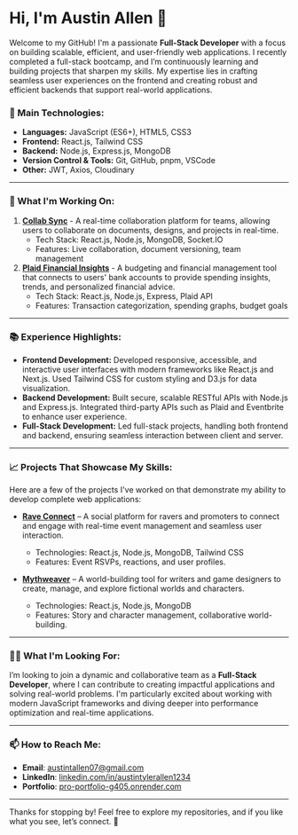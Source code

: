 # Hi, I'm Austin Allen 👋

Welcome to my GitHub! I'm a passionate **Full-Stack Developer** with a focus on building scalable, efficient, and user-friendly web applications. I recently completed a full-stack bootcamp, and I’m continuously learning and building projects that sharpen my skills. My expertise lies in crafting seamless user experiences on the frontend and creating robust and efficient backends that support real-world applications.

### 🌟 Main Technologies:
- **Languages:** JavaScript (ES6+), HTML5, CSS3
- **Frontend:** React.js, Tailwind CSS
- **Backend:** Node.js, Express.js, MongoDB
- **Version Control & Tools:** Git, GitHub, pnpm, VSCode
- **Other:** JWT, Axios, Cloudinary

---

### 🚀 What I'm Working On:
1. **[Collab Sync](https://github.com/austintylerallen/collab-sync)** - A real-time collaboration platform for teams, allowing users to collaborate on documents, designs, and projects in real-time.
   - Tech Stack: React.js, Node.js, MongoDB, Socket.IO
   - Features: Live collaboration, document versioning, team management
2. **[Plaid Financial Insights](https://github.com/austintylerallen/plaid-financial-insights)** - A budgeting and financial management tool that connects to users' bank accounts to provide spending insights, trends, and personalized financial advice.
   - Tech Stack: React.js, Node.js, Express, Plaid API
   - Features: Transaction categorization, spending graphs, budget goals

---

### 📚 Experience Highlights:
- **Frontend Development:** Developed responsive, accessible, and interactive user interfaces with modern frameworks like React.js and Next.js. Used Tailwind CSS for custom styling and D3.js for data visualization.
- **Backend Development:** Built secure, scalable RESTful APIs with Node.js and Express.js. Integrated third-party APIs such as Plaid and Eventbrite to enhance user experience.
- **Full-Stack Development:** Led full-stack projects, handling both frontend and backend, ensuring seamless interaction between client and server.

---

### 📈 Projects That Showcase My Skills:
Here are a few of the projects I've worked on that demonstrate my ability to develop complete web applications:

- **[Rave Connect](https://github.com/austintylerallen/rave-connect)** – A social platform for ravers and promoters to connect and engage with real-time event management and seamless user interaction.
  - Technologies: React.js, Node.js, MongoDB, Tailwind CSS
  - Features: Event RSVPs, reactions, and user profiles.
  
- **[Mythweaver](https://github.com/austintylerallen/mythweaver-austin)** – A world-building tool for writers and game designers to create, manage, and explore fictional worlds and characters.
  - Technologies: React.js, Node.js, MongoDB
  - Features: Story and character management, collaborative world-building.

---

### 👨‍💻 What I'm Looking For:
I’m looking to join a dynamic and collaborative team as a **Full-Stack Developer**, where I can contribute to creating impactful applications and solving real-world problems. I'm particularly excited about working with modern JavaScript frameworks and diving deeper into performance optimization and real-time applications.

---

### 📫 How to Reach Me:
- **Email**: austintallen07@gmail.com
- **LinkedIn**: [linkedin.com/in/austintylerallen1234](https://linkedin.com/in/austintylerallen1234/)
- **Portfolio**: [pro-portfolio-g405.onrender.com](https://pro-portfolio-g405.onrender.com)

---

Thanks for stopping by! Feel free to explore my repositories, and if you like what you see, let’s connect. 🚀
